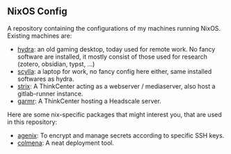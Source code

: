 ## NixOS Config

A repository containing the configurations of my machines running NixOS. Existing machines are: 
- [hydra](./machines/hydra/): an old gaming desktop, today used for remote work. No fancy software are installed, it mostly consist of those used for research (zotero, obsidian, typst, ...)  
- [scylla](./machines/scylla/): a laptop for work, no fancy config here either, same installed softwares as hydra.
- [strix](./machines/strix/): A ThinkCenter acting as a webserver / mediaserver, also host a gitlab-runner instance.
- [garmr](./machines/garmr/): A ThinkCenter hosting a Headscale server.

Here are some nix-specific packages that might interest you, that are used in this repository: 
- [agenix](https://github.com/ryantm/agenix): To encrypt and manage secrets according to specific SSH keys.
- [colmena](https://github.com/zhaofengli/colmena): A neat deployment tool.
